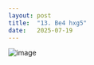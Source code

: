 ```yaml
---
layout: post
title:  "13. Be4 hxg5"
date:   2025-07-19
---
```


![image]({{site.url}}/assets/meetup_photos/2025-07-19.jpg)



